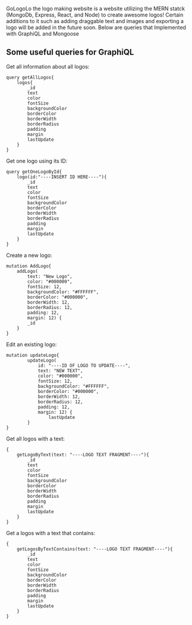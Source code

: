 GoLogoLo the logo making website is a website utilizing the MERN statck (MongoDb, Express, React, and Node) to create awesome logos! Certain additions to it such as adding draggable text and images and exporting a logo will be added in the future soon.
Below are queries that Implemented with GraphiQL and Mongoose
















## Some useful queries for GraphiQL

Get all information about all logos:

    query getAllLogos{
        logos{
            _id
            text
            color
            fontSize
            backgroundColor
            borderColor
            borderWidth
            borderRadius
            padding
            margin
            lastUpdate
        }
    }

Get one logo using its ID:

    query getOneLogoById{
        logo(id:"----INSERT ID HERE----"){
            _id
            text
            color
            fontSize
            backgroundColor
            borderColor
            borderWidth
            borderRadius
            padding
            margin
            lastUpdate
        }
    }

Create a new logo:

    mutation AddLogo{
        addLogo(
            text: "New Logo",
            color: "#000000",
            fontSize: 12,
            backgroundColor: "#FFFFFF",
            borderColor: "#000000",
            borderWidth: 12,
            borderRadius: 12,
            padding: 12,
            margin: 12) {
            _id
        }
    }

Edit an existing logo:

    mutation updateLogo{
            updateLogo(
                id: "----ID OF LOGO TO UPDATE----",
                text: "NEW TEXT",
                color: "#000000",
                fontSize: 12,
                backgroundColor: "#FFFFFF",
                borderColor: "#000000",
                borderWidth: 12,
                borderRadius: 12,
                padding: 12,
                margin: 12) {
                    lastUpdate
            }
    }

Get all logos with a text:

    {
        getLogoByText(text: "----LOGO TEXT FRAGMENT----"){
            _id
            text
            color
            fontSize
            backgroundColor
            borderColor
            borderWidth
            borderRadius
            padding
            margin
            lastUpdate
        }
    }

Get a logos with a text that contains:

    {
        getLogosByTextContains(text: "----LOGO TEXT FRAGMENT----"){
            _id
            text
            color
            fontSize
            backgroundColor
            borderColor
            borderWidth
            borderRadius
            padding
            margin
            lastUpdate
        }
    }
